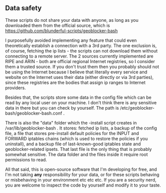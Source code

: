 ## **Data safety**
These scripts do not share your data with anyone, as long as you downloaded them from the official source, which is
https://github.com/blunderful-scripts/geoblocker-bash

I purposefully avoided implementing any feature that could even theoretically establish a connection with a 3rd party. The one exclusion is, of course, fetching the ip lists - the scripts can not download them without connecting to a remote server. The 2 sources currently implemented are RIPE and ARIN - both are official regional Internet registries, so I consider them a trusted source. If you don't trust them then you probably should not be using the Internet because I believe that literally every  service and website on the Internet uses their data (either directly or via 3rd parties), since these registries are the bodies that assign ip ranges to Internet providers.

Besides that, the scripts store some data in the config file which can be read by any local user on your machine. I don't think there is any sensitive data in there but you can check by yourself. The path is /etc/geoblocker-bash/geoblocker-bash.conf .

There is also the "data" folder which the -install script creates in /var/lib/geoblocker-bash . It stores: fetched ip lists, a backup of the config file, a file that stores pre-install default policies for the INPUT and FORWARD iptables chains (which is used to restore the policies if you uninstall), and a backup file of last-known-good iptables state and geoblocker-related ipsets. That last file is the only thing that is probably somewhat sensitive. The data folder and the files inside it require root permissions to read.

All that said, this is open-source software that I'm developing for free, and I'm not taking **any** responsibility for your data, or for these scripts behaving or misbehaving in your environment etc etc etc. If you are a security nerd, you are welcome to inspect the code by yourself and modify it to your taste.
